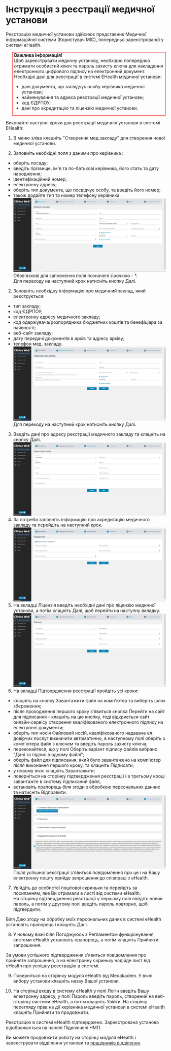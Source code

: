 # Інструкція з реєстрації медичної установи

Реєстрацію медичної установи здійснює представник Медичної інформаційної системи (Користувач МІС), попередньо зареєстрованої у системі eHealth.     

<div style="border: 1px solid red; margin-left: 20px; padding-left: 5px">
<b>Важлива інформація!</b>   

<div>Щоб зареєструвати медичну установу, необхідно попередньо отримати особистий ключ та пароль захисту ключа для накладення електронного цифрового підпису на електронний документ.</div>   
<div>Необхідні дані для реєстрації в системі EHealth медичної установи:   
<ul><li>дані документа, що засвідчує особу керівника медичної установи;</li>
<li>найменування та адреса реєстрації медичної установи;</li>
<li>код ЄДРПОУ;</li>
<li>дані про акредитацію та ліцензію медичної установи.</li></ul></div></div>    

Виконайте наступні кроки для реєстрації медичної установи в системі EHealth:   

1. В меню зліва клацніть "Створення мед.закладу" для створення нової медичної установи.

1. Заповніть необхідні поля з даними про керівника :
- оберіть посаду; 
- введіть прізвище, ім'я та по-батькові керівника, його стать та дату народження; 
- ідентифікаційний номер;
- електронну адресу;
- оберіть тип документа, що посвідчує особу, та введіть його номер;
- також додайте тип та номер телефону керівника.   
![](./images/createLE/LE1.png)
Обов'язкові для заповнення поля позначені зірочкою - *.   
Для переходу на наступний крок натисніть кнопку Далі.

2. Заповніть необхідну інформацію про медичний заклад, який реєструється:
- тип закладу;
- код ЄДРПОУ;
- електронну адресу медичного закладу;
- код одержувача/розпорядника бюджетних коштів та бенефіціара за наявності;
- веб-сайт закладу;
- дату передачі документів в архів та адресу архіву;
- телефон мед. закладу.   
![](./images/createLE/LE2.png)
Для переходу на наступний крок натисніть кнопку Далі.

3. Введіть дані про адресу реєстрації медичного закладу та клацніть на кнопку Далі.
![](./images/createLE/LE3.png)
4. За потреби заповніть інформацію про акредитацію медичного закладу та перейдіть на наступний крок.
![](./images/createLE/LE4.png)
5. На вкладці Ліцензія введіть необхідні дані про ліцензію медичної установи, а потім клацніть Далі, щоб перейти на наступну вкладку.
![](./images/createLE/LE5.png)
6. На вкладці Підтвердження реєстрації пройдіть усі кроки:
- клацніть на кнопку Завантажити файл на комп'ютер та виберіть шлях збереження;
- після проходження першого кроку з'явиться кнопка Перейти на сайт для підписання - клацніть на цю кнопку, тоді відкриється сайт онлайн-сервісу створення кваліфікованого електронного підпису на електронні документи;
- оберіть тип носія Файловий носій, кваліфікованого надавача ел. довірчих послуг визначити автоматично, в наступному полі оберіть з комп'ютера файл з ключем та введіть пароль захисту ключа;
- переконайтеся, що у полі Оберіть варіант підпису файлів вибрано "Дані та підпис в одному файлі";
- оберіть файл для підписання, який було завантажено на комп'ютер після виконання першого кроку, та клацніть Підписати;
- у новому вікні клацніть Завантажити;
- поверніться на сторінку підтвердження реєстрації і в третьому кроці завантажте в систему підписаний файл;
- встановіть прапорець біля згоди з обробкою персональних данних та натисніть Відправити.   
![](./images/createLE/LE6.png)
Після успішної реєстрації з'явиться повідомлення про це і на Вашу електронну пошту прийде запрошення до співпраці з eHealth.   
7. Увійдіть до особистої поштової скриньки та перейдіть за посиланням, яке Ви отримали в листі від системи eHealth.   
На сторінці підтвердження реєстрації у першому полі введіть новий пароль, а потім у другому полі введіть пароль повторно, щоб підтвердити.

Біля Даю згоду на обробку моїх персональних даних в системі eHealth установіть прапорець і клацніть Далі.

8. У новому вікні біля Погоджуюсь з Регламентом функціонування системи eHealth установіть прапорець, а потім клацніть Прийняти запрошення.

За умови успішного підтвердження з'явиться повідомлення про прийняте запрошення, а на електронну скриньку надійде лист від eHealth про успішну реєстрацію в системі.

9. Поверніться на сторінку модуля eHealth від Medakadem. У вікні вибору установи клацніть назву Вашої установи.

10. На сторінці входу в систему eHealth у полі Логін введіть Вашу електронну адресу, у полі Пароль введіть пароль, створений на веб-сторінці системи eHealth, а потім клацніть Увійти. На сторінці перегляду прав на дії керівника медичної установи в системі eHealth клацніть Прийняти та продовжити.

Реєстрацію в системі eHealth підтверджено. Зареєстрована установа відображається на панелі Підключені НМП.

Ви можете продовжити роботу на сторінці модуля eHealth і зареєструвати відділення установи та <a href="./createEmployee">працівників відділення</a>.
